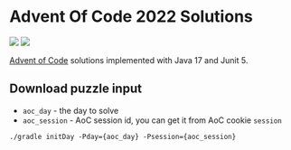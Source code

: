# Advent Of Code 2022 Solutions

![](https://img.shields.io/badge/days%20completed-10-red)
![](https://img.shields.io/badge/stars%20⭐-20-yellow)

[Advent of Code](https://adventofcode.com/2022) solutions implemented with Java 17 and Junit 5.

## Download puzzle input

 - `aoc_day` - the day to solve
 - `aoc_session` - AoC session id, you can get it from AoC cookie `session`  

```shell
./gradle initDay -Pday={aoc_day} -Psession={aoc_session}
```